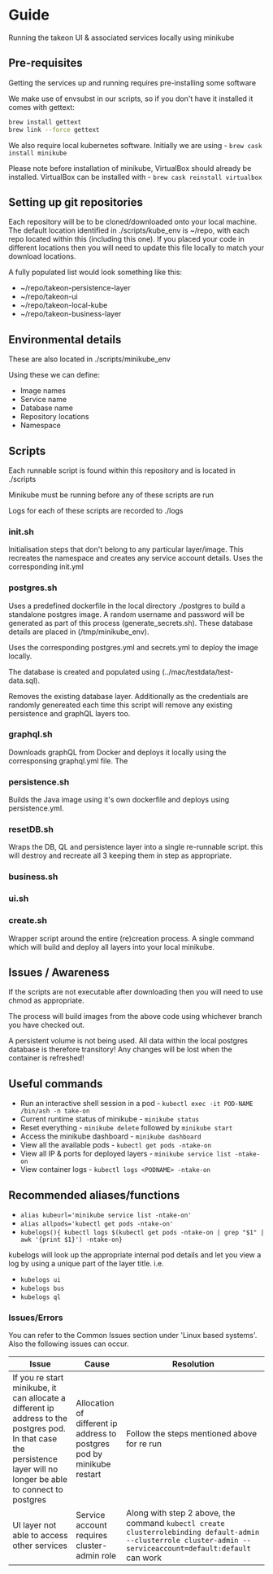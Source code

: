 # Guide

Running the takeon UI & associated services locally using minikube

## Pre-requisites

Getting the services up and running requires pre-installing some software

We make use of envsubst in our scripts, so if you don't have it installed it comes with gettext:

```bash
brew install gettext
brew link --force gettext
```

We also require local kubernetes software. Initially we are using - ```brew cask install minikube```

Please note before installation of minikube, VirtualBox should already be installed. VirtualBox can be installed with - ```brew cask reinstall virtualbox```

## Setting up git repositories

Each repository will be to be cloned/downloaded onto your local machine. The default location identified in ./scripts/kube_env is ~/repo, with each repo located within this (including this one). If you placed your code in different locations then you will need to update this file locally to match your download locations.

A fully populated list would look something like this:

* ~/repo/takeon-persistence-layer
* ~/repo/takeon-ui
* ~/repo/takeon-local-kube
* ~/repo/takeon-business-layer

## Environmental details

These are also located in ./scripts/minikube_env

Using these we can define:

* Image names
* Service name
* Database name
* Repository locations
* Namespace

## Scripts

Each runnable script is found within this repository and is located in ./scripts

Minikube must be running before any of these scripts are run

Logs for each of these scripts are recorded to ./logs

### init.sh

Initialisation steps that don't belong to any particular layer/image. This recreates the namespace and creates any service account details. Uses the corresponding init.yml

### postgres.sh

Uses a predefined dockerfile in the local directory ./postgres to build a standalone postgres image. 
A random username and password will be generated as part of this process (generate_secrets.sh). These database details are placed in (/tmp/minikube_env).

Uses the corresponding postgres.yml and secrets.yml to deploy the image locally.

The database is created and populated using (../mac/testdata/test-data.sql).

Removes the existing database layer. Additionally as the credentials are randomly genereated each time this script will remove any existing persistence and graphQL layers too.

### graphql.sh

Downloads graphQL from Docker and deploys it locally using the corresponsing graphql.yml file. The

### persistence.sh

Builds the Java image using it's own dockerfile and deploys using persistence.yml.

### resetDB.sh

Wraps the DB, QL and persistence layer into a single re-runnable script. this will destroy and recreate all 3 keeping them in step as appropriate.

### business.sh

### ui.sh

### create.sh

Wrapper script around the entire (re)creation process. A single command which will build and deploy all layers into your local minikube.

## Issues / Awareness

If the scripts are not executable after downloading then you will need to use chmod as appropriate.

The process will build images from the above code using whichever branch you have checked out.

A persistent volume is not being used. All data within the local postgres database is therefore transitory! Any changes will be lost when the container is refreshed!

## Useful commands

* Run an interactive shell session in a pod - ```kubectl exec -it POD-NAME /bin/ash -n take-on```
* Current runtime status of minikube - ```minikube status```
* Reset everything - ```minikube delete``` followed by ```minikube start```
* Access the minikube dashboard - ```minikube dashboard```
* View all the available pods - ```kubectl get pods -ntake-on```
* View all IP & ports for deployed layers - ```minikube service list -ntake-on```
* View container logs - ```kubectl logs <PODNAME> -ntake-on```

## Recommended aliases/functions

* ```alias kubeurl='minikube service list -ntake-on'```
* ```alias allpods='kubectl get pods -ntake-on'```
* ```kubelogs(){ kubectl logs $(kubectl get pods -ntake-on | grep "$1" | awk '{print $1}') -ntake-on}```

kubelogs will look up the appropriate internal pod details and let you view a log by using a unique part of the layer title. i.e.

* ```kubelogs ui```
* ```kubelogs bus```
* ```kubelogs ql```

### Issues/Errors

You can refer to the Common Issues section under 'Linux based systems'. Also the following issues can occur.

| Issue | Cause | Resolution |
|---| --- | --- |
|If you re start minikube, it can allocate a different ip address to the postgres pod. In that case the persistence layer will no longer be able to connect to postgres | Allocation of different ip address to postgres pod by minikube restart | Follow the steps mentioned above for re run|
|UI layer not able to access other services | Service account requires cluster-admin role | Along with step 2 above, the command ```kubectl create clusterrolebinding default-admin --clusterrole cluster-admin --serviceaccount=default:default``` can work |
